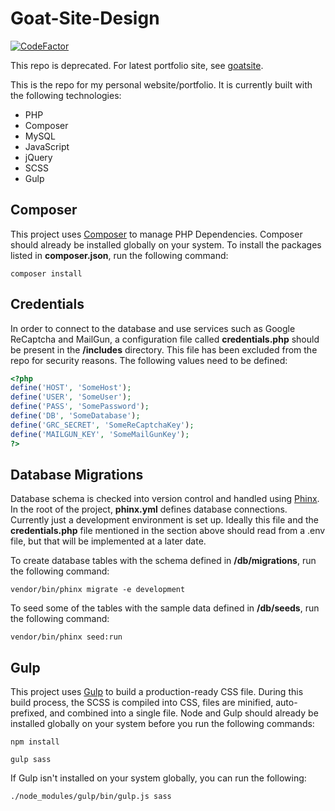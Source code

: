 # Goat-Site-Design

[![CodeFactor](https://www.codefactor.io/repository/github/toddgoates/goat-site-design/badge)](https://www.codefactor.io/repository/github/toddgoates/goat-site-design)

This repo is deprecated. For latest portfolio site, see [goatsite](https://github.com/toddgoates/goatsite).

This is the repo for my personal website/portfolio.  It is currently built with the following technologies:

* PHP
* Composer
* MySQL
* JavaScript
* jQuery
* SCSS
* Gulp

## Composer

This project uses [Composer](https://getcomposer.org/) to manage PHP Dependencies.  Composer should already be installed globally on your system.  To install the packages listed in **composer.json**, run the following command:

```
composer install
```

## Credentials

In order to connect to the database and use services such as Google ReCaptcha and MailGun, a configuration file called **credentials.php** should be present in the **/includes** directory.  This file has been excluded from the repo for security reasons.  The following values need to be defined:

```php
<?php
define('HOST', 'SomeHost'); 
define('USER', 'SomeUser');
define('PASS', 'SomePassword');
define('DB', 'SomeDatabase');
define('GRC_SECRET', 'SomeReCaptchaKey');
define('MAILGUN_KEY', 'SomeMailGunKey');
?>
```

## Database Migrations
Database schema is checked into version control and handled using [Phinx](http://docs.phinx.org/en/latest/index.html#). In the root of the project, **phinx.yml** defines database connections. Currently just a development environment is set up. Ideally this file and the **credentials.php** file mentioned in the section above should read from a .env file, but that will be implemented at a later date.

To create database tables with the schema defined in **/db/migrations**, run the following command:

```
vendor/bin/phinx migrate -e development
```

To seed some of the tables with the sample data defined in **/db/seeds**, run the following command:

```
vendor/bin/phinx seed:run
```

## Gulp

This project uses [Gulp](http://gulpjs.com/) to build a production-ready CSS file.  During this build process, the SCSS is compiled into CSS, files are minified, auto-prefixed, and combined into a single file.  Node and Gulp should already be installed globally on your system before you run the following commands:

```
npm install
```

```
gulp sass
```

If Gulp isn't installed on your system globally, you can run the following:

```
./node_modules/gulp/bin/gulp.js sass
```
